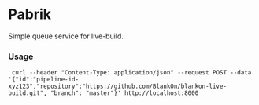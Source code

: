 # Pabrik

Simple queue service for live-build.

### Usage

```
 curl --header "Content-Type: application/json" --request POST --data '{"id":"pipeline-id-xyz123","repository":"https://github.com/BlankOn/blankon-live-build.git", "branch": "master"}' http://localhost:8000
```
